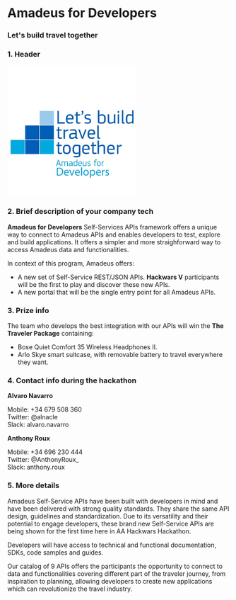 # Amadeus for __Developers__
### Let's build travel together


### 1. Header
![](amadeusfordevelopers.png)

### 2. Brief description of your company tech

__Amadeus for Developers__ Self-Services APIs framework offers a unique way to connect to Amadeus APIs and enables developers to test, explore and build applications. It offers a simpler and more straighforward way to access Amadeus data and functionalities.

In context of this program, Amadeus offers:

- A new set of Self-Service REST/JSON APIs. __Hackwars V__ participants will be the first to play and discover these new APIs.
- A new portal that will be the single entry point for all Amadeus APIs.

###  3. Prize info

The team who develops the best integration with our APIs will win the **The Traveler Package** containing: 
- Bose Quiet Comfort 35 Wireless Headphones II.
- Arlo Skye smart suitcase, with removable battery to travel everywhere they want.

### 4. Contact info during the hackathon

**Alvaro Navarro**

Mobile: +34 679 508 360  
Twitter: @alnacle  
Slack: alvaro.navarro

**Anthony Roux**

Mobile: +34 696 230 444  
Twitter: @AnthonyRoux_   
Slack: anthony.roux

### 5. More details

Amadeus Self-Service APIs have been built with developers in mind and have been delivered with strong quality standards. They share the same API design, guidelines and standardization. Due to its versatility and their potential to engage developers, these brand new Self-Service APIs are being shown for the first time here in AA Hackwars Hackathon.

Developers will have access to technical and functional documentation, SDKs, code samples and guides.

Our catalog of 9 APIs offers the participants the opportunity to connect to data and functionalities covering different part of the traveler journey, from inspiration to planning, allowing developers to create new applications which can revolutionize the travel industry.